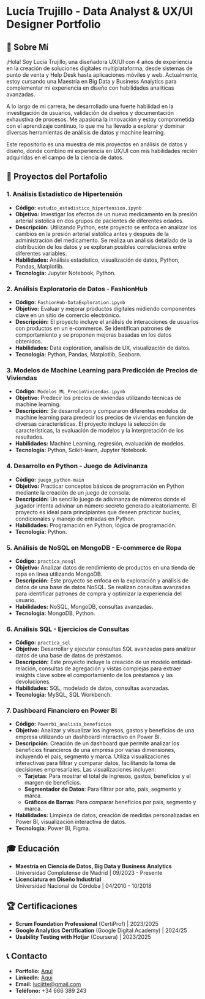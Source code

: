 # Lucía Trujillo - Data Analyst & UX/UI Designer Portfolio

## 👋 Sobre Mí
¡Hola! Soy Lucía Trujillo, una diseñadora UX/UI con 4 años de experiencia en la creación de soluciones digitales multiplataforma, desde sistemas de punto de venta y Help Desk hasta aplicaciones móviles y web. Actualmente, estoy cursando una Maestría en Big Data y Business Analytics para complementar mi experiencia en diseño con habilidades analíticas avanzadas.

A lo largo de mi carrera, he desarrollado una fuerte habilidad en la investigación de usuarios, validación de diseños y documentación exhaustiva de procesos. Me apasiona la innovación y estoy comprometida con el aprendizaje continuo, lo que me ha llevado a explorar y dominar diversas herramientas de análisis de datos y machine learning.

Este repositorio es una muestra de mis proyectos en análisis de datos y diseño, donde combino mi experiencia en UX/UI con mis habilidades recién adquiridas en el campo de la ciencia de datos.

## 📁 Proyectos del Portafolio

### 1. **Análisis Estadístico de Hipertensión**
   - **Código:** `estudio_estadistico_hipertension.ipynb`
   - **Objetivo:** Investigar los efectos de un nuevo medicamento en la presión arterial sistólica en dos grupos de pacientes de diferentes edades.
   - **Descripción:** Utilizando Python, este proyecto se enfoca en analizar los cambios en la presión arterial sistólica antes y después de la administración del medicamento. Se realiza un análisis detallado de la distribución de los datos y se exploran posibles correlaciones entre diferentes variables.
   - **Habilidades:** Análisis estadístico, visualización de datos, Python, Pandas, Matplotlib.
   - **Tecnología:** Jupyter Notebook, Python.

### 2. **Análisis Exploratorio de Datos - FashionHub**
   - **Código:** `FashionHub-DataExploration.ipynb`
   - **Objetivo:** Evaluar y mejorar productos digitales midiendo componentes clave en un sitio de comercio electrónico.
   - **Descripción:** El proyecto incluye el análisis de interacciones de usuarios con productos en un e-commerce. Se identifican patrones de comportamiento y se proponen mejoras basadas en los datos obtenidos.
   - **Habilidades:** Data exploration, análisis de UX, visualización de datos.
   - **Tecnología:** Python, Pandas, Matplotlib, Seaborn.

### 3. **Modelos de Machine Learning para Predicción de Precios de Viviendas**
   - **Código:** `Modelos_ML_PrecioViviendas.ipynb`
   - **Objetivo:** Predecir los precios de viviendas utilizando técnicas de machine learning.
   - **Descripción:** Se desarrollaron y compararon diferentes modelos de machine learning para predecir los precios de viviendas en función de diversas características. El proyecto incluye la selección de características, la evaluación de modelos y la interpretación de los resultados.
   - **Habilidades:** Machine Learning, regresión, evaluación de modelos.
   - **Tecnología:** Python, Scikit-learn, Jupyter Notebook.

### 4. **Desarrollo en Python - Juego de Adivinanza**
   - **Código:** `juego_python-main`
   - **Objetivo:** Practicar conceptos básicos de programación en Python mediante la creación de un juego de consola.
   - **Descripción:** Un sencillo juego de adivinanza de números donde el jugador intenta adivinar un número secreto generado aleatoriamente. El proyecto es ideal para principiantes que deseen practicar bucles, condicionales y manejo de entradas en Python.
   - **Habilidades:** Programación en Python, lógica de programación.
   - **Tecnología:** Python.

### 5. **Análisis de NoSQL en MongoDB - E-commerce de Ropa**
   - **Código:** `practica_nosql`
   - **Objetivo:** Analizar datos de rendimiento de productos en una tienda de ropa en línea utilizando MongoDB.
   - **Descripción:** Este proyecto se enfoca en la exploración y análisis de datos de una base de datos NoSQL. Se realizan consultas avanzadas para identificar patrones de compra y optimizar la experiencia del usuario.
   - **Habilidades:** NoSQL, MongoDB, consultas avanzadas.
   - **Tecnología:** MongoDB, Python.

### 6. **Análisis SQL - Ejercicios de Consultas**
   - **Código:** `practica_sql`
   - **Objetivo:** Desarrollar y ejecutar consultas SQL avanzadas para analizar datos de una base de datos de préstamos.
   - **Descripción:** Este proyecto incluye la creación de un modelo entidad-relación, consultas de agregación y vistas complejas para extraer insights clave sobre el comportamiento de los préstamos y las devoluciones.
   - **Habilidades:** SQL, modelado de datos, consultas avanzadas.
   - **Tecnología:** MySQL, SQL Workbench.

### 7. **Dashboard Financiero en Power BI**
   - **Código:** `Powerbi_analisis_beneficios`
   - **Objetivo:** Analizar y visualizar los ingresos, gastos y beneficios de una empresa utilizando un dashboard interactivo en Power BI.
   - **Descripción:** Creación de un dashboard que permite analizar los beneficios financieros de una empresa por varias dimensiones, incluyendo el país, segmento y marca. Utiliza visualizaciones interactivas para filtrar y comparar datos, facilitando la toma de decisiones empresariales. Las visualizaciones incluyen:
     - **Tarjetas**: Para mostrar el total de ingresos, gastos, beneficios y el margen de beneficios.
     - **Segmentador de Datos**: Para filtrar por año, país, segmento y marca.
     - **Gráficos de Barras**: Para comparar beneficios por país, segmento y marca.
   - **Habilidades:** Limpieza de datos, creación de medidas personalizadas en Power BI, visualización interactiva de datos.
   - **Tecnología:** Power BI, Figma.

## 🎓 Educación
- **Maestría en Ciencia de Datos, Big Data y Business Analytics**  
  Universidad Complutense de Madrid | 09/2023 - Presente
- **Licenciatura en Diseño Industrial**  
  Universidad Nacional de Córdoba | 04/2010 - 10/2018

## 🏆 Certificaciones
- **Scrum Foundation Professional** (CertiProf) | 2023/2025
- **Google Analytics Certification** (Google Digital Academy) | 2024/25
- **Usability Testing with Hotjar** (Coursera) | 2023/2025

## 📞 Contacto
- **Portfolio:** [Aqui](https://luciatrujillo.framer.website/)
- **LinkedIn:** [Aqui](https://www.linkedin.com/in/lucia-trujillo/)
- **Email:** luciitte@gmail.com
- **Teléfono:** +34 666 389 243



